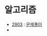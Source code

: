 # 알고리즘
- [2903](https://www.acmicpc.net/problem/2903) : [문제풀이](https://github.com/uniye/Algorithm_code/blob/main/9week/2903.cpp)
- 

